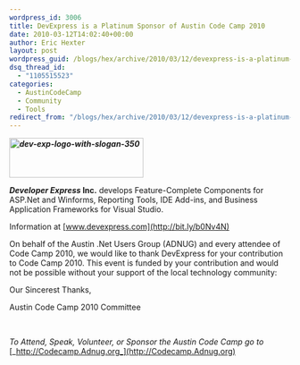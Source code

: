 ```yaml
---
wordpress_id: 3006
title: DevExpress is a Platinum Sponsor of Austin Code Camp 2010
date: 2010-03-12T14:02:40+00:00
author: Eric Hexter
layout: post
wordpress_guid: /blogs/hex/archive/2010/03/12/devexpress-is-a-platinum-sponsor-of-austin-code-camp-2010.aspx
dsq_thread_id:
  - "1105515523"
categories:
  - AustinCodeCamp
  - Community
  - Tools
redirect_from: "/blogs/hex/archive/2010/03/12/devexpress-is-a-platinum-sponsor-of-austin-code-camp-2010.aspx/"
---
```

**_[<img style="border-bottom: 0px;border-left: 0px;border-top: 0px;border-right: 0px" border="0" alt="dev-exp-logo-with-slogan-350" src="http://lostechies.com/erichexter/files/2011/03/devexplogowithslogan350_1456B2A6.png" width="240" height="71" />](http://bit.ly/b0Nv4N)_** 

**_Developer Express_ Inc.** develops Feature-Complete Components for ASP.Net and Winforms, Reporting Tools, IDE Add-ins, and Business Application Frameworks for Visual Studio.

Information at [www.devexpress.com](http://bit.ly/b0Nv4N)

On behalf of the Austin .Net Users Group (ADNUG) and every attendee of Code Camp 2010, we would like to thank DevExpress for your contribution to Code Camp 2010. This event is funded by your contribution and would not be possible without your support of the local technology community:

Our Sincerest Thanks, 

Austin Code Camp 2010 Committee

&#160;

_To Attend, Speak, Volunteer, or Sponsor the Austin Code Camp go to_ [_http://Codecamp.Adnug.org_](http://Codecamp.Adnug.org)